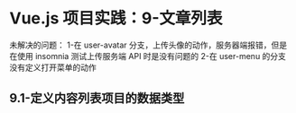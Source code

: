 # Vue.js 项目实践：9-文章列表

未解决的问题：
1-在 user-avatar 分支，上传头像的动作，服务器端报错，但是在使用 insomnia 测试上传服务端 API 时是没有问题的
2-在 user-menu 的分支没有定义打开菜单的动作

## 9.1-定义内容列表项目的数据类型
